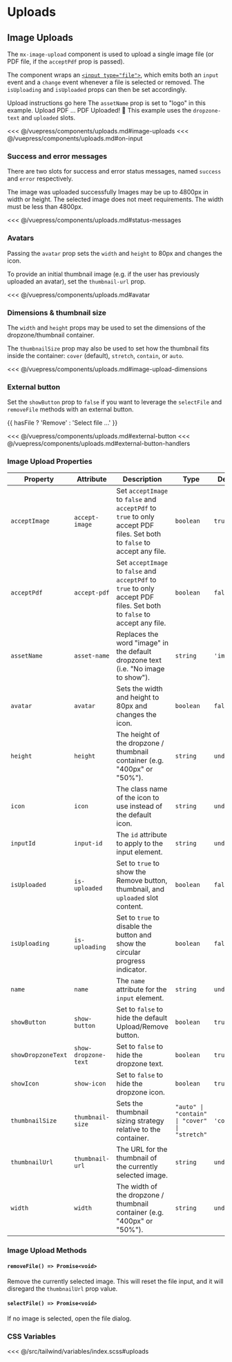 # Uploads

## Image Uploads

The `mx-image-upload` component is used to upload a single image file (or PDF file, if the `acceptPdf` prop is passed).

The component wraps an [`<input type="file">`](https://developer.mozilla.org/en-US/docs/Web/HTML/Element/input/file), which emits both an `input` event and a `change` event whenever a file is selected or removed. The `isUploading` and `isUploaded` props can then be set accordingly.

<section class="mds">
  <div class="flex flex-col my-20 space-y-40">
<!-- #region image-uploads -->
    <mx-image-upload @input="onInput">
      <span slot="instructions">Upload instructions go here</span>
    </mx-image-upload>
    <mx-image-upload show-icon="false" asset-name="logo" @input="onInput">
      <span slot="instructions">
        The <code>assetName</code> prop is set to "logo" in this example.
      </span>
    </mx-image-upload>
    <mx-image-upload show-dropzone-text="false" @input="onInput" />
    <mx-image-upload accept-pdf accept-image="false" icon="ph-file-arrow-up" @input="onInput">
      <span slot="dropzone-text" class="mt-8">
        Upload PDF &hellip;
      </span>
      <span slot="uploaded">
        PDF Uploaded! 🎉
      </span>
      <span slot="instructions">
        This example uses the <code>dropzone-text</code> and <code>uploaded</code> slots.
      </span>
    </mx-image-upload>
<!-- #endregion image-uploads -->
  </div>
</section>

<<< @/vuepress/components/uploads.md#image-uploads
<<< @/vuepress/components/uploads.md#on-input

### Success and error messages

There are two slots for success and error status messages, named `success` and `error` respectively.

<section class="mds">
  <div class="flex flex-col my-20 space-y-40">
<!-- #region status-messages -->
    <mx-image-upload thumbnail-size="cover" thumbnail-url="https://picsum.photos/300">
      <span slot="success">
        The image was uploaded successfully
      </span>
    </mx-image-upload>
    <mx-image-upload thumbnail-size="cover" thumbnail-url="https://picsum.photos/320">
      <span slot="instructions">
        Images may be up to 4800px in width or height.
      </span>
      <span slot="error">
        The selected image does not meet requirements.  The width must be less than 4800px.
      </span>
    </mx-image-upload>
<!-- #endregion status-messages -->
  </div>
</section>

<<< @/vuepress/components/uploads.md#status-messages

### Avatars

Passing the `avatar` prop sets the `width` and `height` to 80px and changes the icon.

To provide an initial thumbnail image (e.g. if the user has previously uploaded an avatar), set the `thumbnail-url` prop.

<section class="mds">
  <div class="flex my-20">  
<!-- #region avatar -->
    <mx-image-upload
      avatar
      thumbnail-url="https://www.gravatar.com/avatar/205e460b479e2e5b48aec07710c08d50" 
      @input="onInput"
    />
<!-- #endregion avatar -->
  </div>
</section>

<<< @/vuepress/components/uploads.md#avatar

### Dimensions & thumbnail size

The `width` and `height` props may be used to set the dimensions of the dropzone/thumbnail container.

The `thumbnailSize` prop may also be used to set how the thumbnail fits inside the container: `cover` (default), `stretch`, `contain`, or `auto`.

<section class="mds">
  <div class="flex flex-col my-20 space-y-40">
<!-- #region image-upload-dimensions -->
    <mx-image-upload width="100%" height="150px" thumbnail-size="cover" thumbnail-url="https://via.placeholder.com/200x100" />
    <mx-image-upload width="100%" height="150px" thumbnail-size="stretch" thumbnail-url="https://via.placeholder.com/200x100" />
    <mx-image-upload width="100%" height="150px" thumbnail-size="contain" thumbnail-url="https://via.placeholder.com/200x100" />
    <mx-image-upload width="100%" height="150px" thumbnail-size="auto" thumbnail-url="https://via.placeholder.com/200x100" />
<!-- #endregion image-upload-dimensions -->
  </div>
</section>

<<< @/vuepress/components/uploads.md#image-upload-dimensions

### External button

Set the `showButton` prop to `false` if you want to leverage the `selectFile` and `removeFile` methods with an external button.

<section class="mds">
  <div class="inline-flex flex-col items-center space-y-20">
<!-- #region external-button -->
    <mx-image-upload ref="upload" show-button="false" @change="onChange" />
    <mx-button
      btn-type="action"
      :icon="hasFile ? 'ph-trash-simple' : 'ph-arrow-fat-line-up'"
      @click="onButtonClick"
    >
      {{ hasFile ? 'Remove' : 'Select file ...' }}
    </mx-button>
<!-- #endregion external-button -->
  </div>
</section>

<<< @/vuepress/components/uploads.md#external-button
<<< @/vuepress/components/uploads.md#external-button-handlers

### Image Upload Properties

| Property           | Attribute            | Description                                                                                                              | Type                                          | Default     |
| ------------------ | -------------------- | ------------------------------------------------------------------------------------------------------------------------ | --------------------------------------------- | ----------- |
| `acceptImage`      | `accept-image`       | Set `acceptImage` to `false` and `acceptPdf` to `true` to only accept PDF files. Set both to `false` to accept any file. | `boolean`                                     | `true`      |
| `acceptPdf`        | `accept-pdf`         | Set `acceptImage` to `false` and `acceptPdf` to `true` to only accept PDF files. Set both to `false` to accept any file. | `boolean`                                     | `false`     |
| `assetName`        | `asset-name`         | Replaces the word "image" in the default dropzone text (i.e. "No image to show").                                        | `string`                                      | `'image'`   |
| `avatar`           | `avatar`             | Sets the width and height to 80px and changes the icon.                                                                  | `boolean`                                     | `false`     |
| `height`           | `height`             | The height of the dropzone / thumbnail container (e.g. "400px" or "50%").                                                | `string`                                      | `undefined` |
| `icon`             | `icon`               | The class name of the icon to use instead of the default icon.                                                           | `string`                                      | `undefined` |
| `inputId`          | `input-id`           | The `id` attribute to apply to the input element.                                                                        | `string`                                      | `undefined` |
| `isUploaded`       | `is-uploaded`        | Set to `true` to show the Remove button, thumbnail, and `uploaded` slot content.                                         | `boolean`                                     | `false`     |
| `isUploading`      | `is-uploading`       | Set to `true` to disable the button and show the circular progress indicator.                                            | `boolean`                                     | `false`     |
| `name`             | `name`               | The `name` attribute for the `input` element.                                                                            | `string`                                      | `undefined` |
| `showButton`       | `show-button`        | Set to `false` to hide the default Upload/Remove button.                                                                 | `boolean`                                     | `true`      |
| `showDropzoneText` | `show-dropzone-text` | Set to `false` to hide the dropzone text.                                                                                | `boolean`                                     | `true`      |
| `showIcon`         | `show-icon`          | Set to `false` to hide the dropzone icon.                                                                                | `boolean`                                     | `true`      |
| `thumbnailSize`    | `thumbnail-size`     | Sets the thumbnail sizing strategy relative to the container.                                                            | `"auto" \| "contain" \| "cover" \| "stretch"` | `'cover'`   |
| `thumbnailUrl`     | `thumbnail-url`      | The URL for the thumbnail of the currently selected image.                                                               | `string`                                      | `undefined` |
| `width`            | `width`              | The width of the dropzone / thumbnail container (e.g. "400px" or "50%").                                                 | `string`                                      | `undefined` |

### Image Upload Methods

#### `removeFile() => Promise<void>`

Remove the currently selected image. This will reset the file input, and it will disregard the `thumbnailUrl` prop value.

#### `selectFile() => Promise<void>`

If no image is selected, open the file dialog.

### CSS Variables

<<< @/src/tailwind/variables/index.scss#uploads

<script>
export default {
  data() {
    return {
      hasFile: false,
    }
  },
  methods: {
    // #region on-input
    onInput(e) {
      if (e.target.files.length === 0) return console.log('Removed file')
      console.log('Uploading ' + e.target.files[0].name)
      const mxImageUpload = e.target.closest('mx-image-upload')
      mxImageUpload.isUploading = true
      // Simulate upload
      setTimeout(() => {
        mxImageUpload.isUploaded = true
        mxImageUpload.isUploading = false
        console.log('Uploaded ' + e.target.files[0].name)
      }, 2000)
      // #endregion on-input
    },
    // #region external-button-handlers
    onChange(e) {
      this.hasFile = e.target.files.length > 0
    },
    onButtonClick() {
      if (this.hasFile) {
        this.$refs.upload.removeFile()
      } else {
        this.$refs.upload.selectFile()
      }
    },
    // #endregion external-button-handlers
  }
}
</script>
